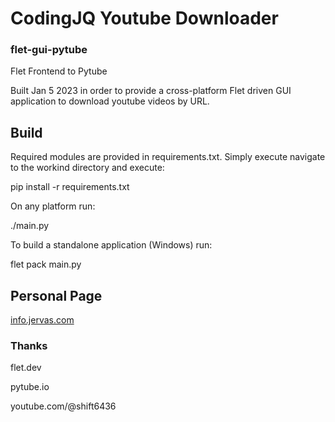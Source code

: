 # CodingJQ Youtube Downloader
### flet-gui-pytube

Flet Frontend to Pytube

Built Jan 5 2023 in order to provide a cross-platform Flet driven GUI application to download youtube videos by URL.

## Build

Required modules are provided in requirements.txt. Simply execute navigate to the workind directory and execute: 

pip install -r requirements.txt

On any platform run:

./main.py


To build a standalone application (Windows) run:

flet pack main.py

## Personal Page
<a href="info.jervas.com">
 info.jervas.com
</a>

### Thanks

flet.dev 

pytube.io

youtube.com/@shift6436

